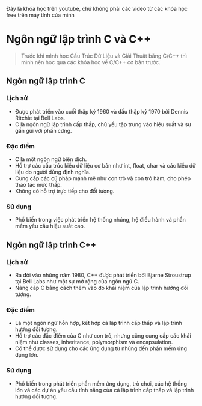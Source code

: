 Đây là khóa học trên youtube, chứ không phải các video từ các khóa học free trên máy tính của mình

# Ngôn ngữ lập trình C và C++

>Trước khi mình học Cấu Trúc Dữ Liệu và Giải Thuật bằng C/C++ thì mình nên học qua các khóa học về C/C++ cơ bản trước.

## Ngôn ngữ lập trình C

### Lịch sử
- Được phát triển vào cuối thập kỷ 1960 và đầu thập kỷ 1970 bởi Dennis Ritchie tại Bell Labs.
- C là ngôn ngữ lập trình cấp thấp, chủ yếu tập trung vào hiệu suất và sự gần gũi với phần cứng.

### Đặc điểm
- C là một ngôn ngữ biên dịch.
- Hỗ trợ các cấu trúc kiểu dữ liệu cơ bản như int, float, char và các kiểu dữ liệu do người dùng định nghĩa.
- Cung cấp các cú pháp mạnh mẽ như con trỏ và con trỏ hàm, cho phép thao tác mức thấp.
- Không có hỗ trợ trực tiếp cho đối tượng.

### Sử dụng
- Phổ biến trong việc phát triển hệ thống nhúng, hệ điều hành và phần mềm yêu cầu hiệu suất cao.

## Ngôn ngữ lập trình C++

### Lịch sử
- Ra đời vào những năm 1980, C++ được phát triển bởi Bjarne Stroustrup tại Bell Labs như một sự mở rộng của ngôn ngữ C.
- Nâng cấp C bằng cách thêm vào đó khái niệm của lập trình hướng đối tượng.

### Đặc điểm
- Là một ngôn ngữ hỗn hợp, kết hợp cả lập trình cấp thấp và lập trình hướng đối tượng.
- Hỗ trợ các đặc điểm của C như con trỏ, nhưng cũng cung cấp các khái niệm như classes, inheritance, polymorphism và encapsulation.
- Có thể được sử dụng cho các ứng dụng từ nhúng đến phần mềm ứng dụng lớn.

### Sử dụng
- Phổ biến trong phát triển phần mềm ứng dụng, trò chơi, các hệ thống lớn và các dự án yêu cầu tính năng của cả lập trình cấp thấp và lập trình hướng đối tượng.
